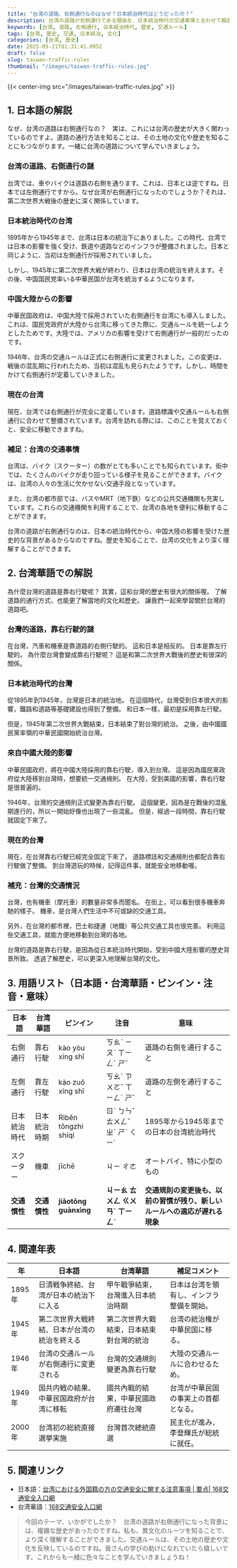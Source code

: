 ```yaml
---
title: "台湾の道路、右側通行なのはなぜ？日本統治時代はどうだったの？"
description: 台湾の道路が右側通行である理由を、日本統治時代の交通事情と合わせて解説します。歴史的背景から現代の交通ルールまでを学びましょう。
keywords: [台湾, 道路, 右側通行, 日本統治時代, 歴史, 交通ルール]
tags: [台湾, 歴史, 交通, 日本統治, 文化]
categories: [台湾, 歴史]
date: 2025-05-21T01:31:41.095Z
draft: false
slug: taiwan-traffic-rules
thumbnail: "/images/taiwan-traffic-rules.jpg"
---
```


{{< center-img src="/images/taiwan-traffic-rules.jpg" >}}

## 1. 日本語の解説

なぜ、台湾の道路は右側通行なの？　実は、これには台湾の歴史が大きく関わっているのですよ。道路の通行方法を知ることは、その土地の文化や歴史を知ることにもつながります。一緒に台湾の道路について学んでいきましょう。

### 台湾の道路、右側通行の謎

台湾では、車やバイクは道路の右側を通ります。これは、日本とは逆ですね。日本では左側通行ですから。なぜ台湾が右側通行になったのでしょうか？それは、第二次世界大戦後の歴史に深く関係しています。

### 日本統治時代の台湾

1895年から1945年まで、台湾は日本の統治下にありました。この時代、台湾では日本の影響を強く受け、鉄道や道路などのインフラが整備されました。日本と同じように、当初は左側通行が採用されていました。

しかし、1945年に第二次世界大戦が終わり、日本は台湾の統治を終えます。その後、中国国民党率いる中華民国が台湾を統治するようになります。

### 中国大陸からの影響

中華民国政府は、中国大陸で採用されていた右側通行を台湾にも導入しました。これは、国民党政府が大陸から台湾に移ってきた際に、交通ルールを統一しようとしたためです。大陸では、アメリカの影響を受けて右側通行が一般的だったのです。

1946年、台湾の交通ルールは正式に右側通行に変更されました。この変更は、戦後の混乱期に行われたため、当初は混乱も見られたようです。しかし、時間をかけて右側通行が定着していきました。

### 現在の台湾

現在、台湾では右側通行が完全に定着しています。道路標識や交通ルールも右側通行に合わせて整備されています。台湾を訪れる際には、このことを覚えておくと、安全に移動できますね。

### 補足：台湾の交通事情

台湾は、バイク（スクーター）の数がとても多いことでも知られています。街中では、たくさんのバイクが走り回っている様子を見ることができます。バイクは、台湾の人々の生活に欠かせない交通手段となっています。

また、台湾の都市部では、バスやMRT（地下鉄）などの公共交通機関も充実しています。これらの交通機関を利用することで、台湾の各地を便利に移動することができます。

台湾の道路が右側通行なのは、日本の統治時代から、中国大陸の影響を受けた歴史的な背景があるからなのですね。歴史を知ることで、台湾の文化をより深く理解することができます。

## 2. 台湾華語での解説

為什麼台灣的道路是靠右行駛呢？ 其實，這和台灣的歷史有很大的關係喔。 了解道路的通行方式，也能更了解當地的文化和歷史。 讓我們一起來學習關於台灣的道路吧。

### 台灣的道路，靠右行駛的謎

在台灣，汽車和機車是靠道路的右側行駛的。 這和日本是相反的。 日本是靠左行駛的。 為什麼台灣會變成靠右行駛呢？ 這是和第二次世界大戰後的歷史有很深的關係。

### 日本統治時代的台灣

從1895年到1945年，台灣是日本的統治地。 在這個時代，台灣受到日本很大的影響，鐵路和道路等基礎建設也得到了整備。 和日本一樣，最初是採用靠左行駛。

但是，1945年第二次世界大戰結束，日本結束了對台灣的統治。 之後，由中國國民黨率領的中華民國開始統治台灣。

### 來自中國大陸的影響

中華民國政府，將在中國大陸採用的靠右行駛，導入到台灣。 這是因為國民黨政府從大陸移到台灣時，想要統一交通規則。 在大陸，受到美國的影響，靠右行駛是很普遍的。

1946年，台灣的交通規則正式變更為靠右行駛。 這個變更，因為是在戰後的混亂期進行的，所以一開始好像也出現了一些混亂。 但是，經過一段時間，靠右行駛就固定下來了。

### 現在的台灣

現在，在台灣靠右行駛已經完全固定下來了。 道路標誌和交通規則也都配合靠右行駛做了整備。 到台灣遊玩的時候，記得這件事，就能安全地移動喔。

### 補充：台灣的交通情況

台灣，也有機車（摩托車）的數量非常多而聞名。 在街上，可以看到很多機車奔馳的樣子。 機車，是台灣人們生活中不可或缺的交通工具。

另外，在台灣的都市裡，巴士和捷運（地鐵）等公共交通工具也很完善。 利用這些交通工具，就能方便地移動到台灣的各地。

台灣的道路是靠右行駛，是因為從日本統治時代開始，受到中國大陸影響的歷史背景所致。 透過了解歷史，可以更深入地理解台灣的文化。

## 3. 用語リスト（日本語・台湾華語・ピンイン・注音・意味）

| 日本語 | 台湾華語 | ピンイン | 注音 | 意味 |
|---|---|---|---|---|
| 右側通行 | 靠右行駛 | kào yòu xíng shǐ | ㄎㄠˋ ㄧㄡˋ ㄒㄧㄥˊ ㄕˇ | 道路の右側を通行すること |
| 左側通行 | 靠左行駛 | kào zuǒ xíng shǐ | ㄎㄠˋ ㄗㄨㄛˇ ㄒㄧㄥˊ ㄕˇ | 道路の左側を通行すること |
| 日本統治時代 | 日本統治時期 | Rìběn tǒngzhì shíqí | ㄖˋ ㄅㄣˇ ㄊㄨㄥˇ ㄓˋ ㄕˊ ㄑㄧˊ | 1895年から1945年までの日本の台湾統治時代 |
| スクーター | 機車 | jīchē | ㄐㄧ ㄔㄜ | オートバイ、特に小型のもの |
| **交通慣性** | **交通慣性** | **jiāotōng guànxìng** | **ㄐㄧㄠ ㄊㄨㄥ ㄍㄨㄢˋ ㄒㄧㄥˋ** | **交通規則の変更後も、以前の習慣が残り、新しいルールへの適応が遅れる現象** |

## 4. 関連年表

| 年 | 日本語 | 台湾華語 | 補足コメント |
|---|---|---|---|
| 1895年 | 日清戦争終結、台湾が日本の統治下に入る | 甲午戰爭結束，台灣進入日本統治時期 | 日本は台湾を領有し、インフラ整備を開始。 |
| 1945年 | 第二次世界大戦終結、日本が台湾の統治を終える | 第二次世界大戰結束，日本結束對台灣的統治 | 台湾の統治権が中華民国に移る。 |
| 1946年 | 台湾の交通ルールが右側通行に変更される | 台灣的交通規則變更為靠右行駛 | 大陸の交通ルールに合わせるため。 |
| 1949年 | 国共内戦の結果、中華民国政府が台湾に移転 | 國共內戰的結果，中華民國政府遷往台灣 | 台湾が中華民国の事実上の首都となる。 |
| 2000年 | 台湾初の総統直接選挙実施 | 台灣首次總統直選 | 民主化が進み、李登輝氏が総統に就任。 |

## 5. 関連リンク

*   日本語：[台湾における外国籍の方の交通安全に関する注意事項 | 要点| 168交通安全入口網](https://168.motc.gov.tw/jp/theme/package/post/2201061210250)
*   台湾華語：[168交通安全入口網](https://168.motc.gov.tw/)

>今回のテーマ、いかがでしたか？　台湾の道路が右側通行になった背景には、複雑な歴史があったのですね。私も、異文化のルーツを知ることで、より深く理解することができました。交通ルールは、その土地の歴史や文化を反映しているのですね。皆さんの学びの助けになれていたら嬉しいです。これからも一緒に色々なことを学んでいきましょうね！
